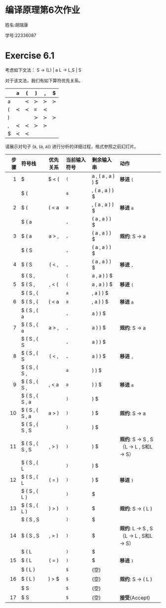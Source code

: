 # 编译原理第6次作业

姓名:胡瑞康

学号:22336087

# Exercise 6.1
考虑如下文法：
S → (L) | a
L → L,S | S

对于该文法，我们有如下算符优先关系。

|   | a | ( | ) | , | $ |
|---|---|---|---|---|---|
| a |   | ≺ | ≻ | ≻ | ≻ |
| ( | ≺ | ≺ | ≡ | ≺ |   |
| ) |   |   | ≻ | ≻ | ≻ |
| , | ≺ | ≺ | ≻ | ≻ |   |
| $ | ≺ | ≺ |   |   |   |

请展示对句子 (a, (a, a)) 进行分析的详细过程，格式参照之前幻灯片。

| 步骤 | 符号栈         | 优先关系 | 当前输入符号 | 剩余输入串         | 动作                          |
|-----:|:---------------|:--------:|:------------|:-------------------|:------------------------------|
| 1    | \$            | \$ < (   | `(`         | a , ( a , a ) ) \$ | **移进** `(`                  |
|      | \$ (          |          | `a`         | , ( a , a ) ) \$   |                                |
| 2    | \$ (          | ( < a    | `a`         | , ( a , a ) ) \$   | **移进** `a`                  |
|      | \$ ( a        |          | `,`         | ( a , a ) ) \$     |                                |
| 3    | \$ ( a        | a > ,    | `,`         | ( a , a ) ) \$     | **规约**: S → a               |
|      | \$ ( S        |          | `,`         | ( a , a ) ) \$     |                                |
| 4    | \$ ( S        | ( < ,    | `,`         | ( a , a ) ) \$     | **移进** `,`                  |
|      | \$ ( S ,      |          | `(`         | a , a ) ) \$       |                                |
| 5    | \$ ( S ,      | , < (    | `(`         | a , a ) ) \$       | **移进** `(`                  |
|      | \$ ( S , (    |          | `a`         | , a ) ) \$         |                                |
| 6    | \$ ( S , (    | ( < a    | `a`         | , a ) ) \$         | **移进** `a`                  |
|      | \$ ( S , ( a  |          | `,`         | a ) ) \$           |                                |
| 7    | \$ ( S , ( a  | a > ,    | `,`         | a ) ) \$           | **规约**: S → a               |
|      | \$ ( S , ( S  |          | `,`         | a ) ) \$           |                                |
| 8    | \$ ( S , ( S  | ( < ,    | `,`         | a ) ) \$           | **移进** `,`                  |
|      | \$ ( S , ( S ,|          | `a`         | ) ) \$             |                                |
| 9    | \$ ( S , ( S ,| , < a    | `a`         | ) ) \$             | **移进** `a`                  |
|      | \$ ( S , ( S , a |       | `)`         | ) \$               |                                |
|10    | \$ ( S , ( S , a | a > ) | `)`         | ) \$               | **规约**: S → a               |
|      | \$ ( S , ( S , S |       | `)`         | ) \$               |                                |
|11    | \$ ( S , ( S , S | , > ) | `)`         | ) \$               | **规约**: S → S , S <br />（L → L , S和L → S） |
|      | \$ ( S , ( L  |          | `)`         | ) \$               |                                |
|12    | \$ ( S , ( L  | ( = )    | `)`         | ) \$               | **移进** `)`                  |
|      | \$ ( S , ( L )|          | `)`         | \$                 |                                |
|13    | \$ ( S , ( L )| ) > )    | `)`         | \$                 | **规约**: S → ( L )           |
|      | \$ ( S , S    |          | `)`         | \$                 |                                |
|14    | \$ ( S , S    | , > )    | `)`         | \$                 | **规约**: L → S , S <br />（L → L , S和L → S） |
|      | \$ ( L        |          | `)`         | \$                 |                                |
|15    | \$ ( L        | ( = )    | `)`         | \$                 | **移进** `)`                  |
|      | \$ ( L )      |          | `$`        | (空)               |                                |
|16    | \$ ( L )      | ) > \$   | `$`        | (空)               | **规约**: S → ( L )           |
|      | \$ S          |          | `$`        | (空)               |                                |
|17    | \$ S          |          | `$`        | (空)               | **接受**(Accept)              |
